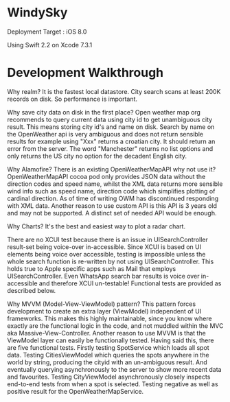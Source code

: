 # WindySky

Deployment Target : iOS 8.0

Using Swift 2.2 on Xcode 7.3.1

# Development Walkthrough 

Why realm? It is the fastest local datastore. City search scans at least 200K records on disk. So performance is important.

Why save city data on disk in the first place? Open weather map org recommends to query current data using city id to get unambiguous city result. This means storing city id's and name on disk. Search by name on the OpenWeather api is very ambiguous and does not return sensible results for example using "Xxx" returns a croatian city. It should return an error from the server. The word "Manchester" returns no list options and only returns the US city no option for the decadent English city.

Why Alamofire? There is an existing OpenWeatherMapAPI why not use it?  OpenWeatherMapAPI cocoa pod only provides JSON data without the direction codes and speed name, whilst the XML data returns more sensible wind info such as speed name, direction code which simplifies plotting of cardinal direction. As of time of writing OWM has discontinued responding with XML data. Another reason to use custom API is this API is 3 years old and may not be supported. A distinct set of needed API would be enough.

Why Charts? It's the best and easiest way to plot a radar chart.

There are no XCUI test because there is an issue in UISearchController result-set being voice-over in-accessible. Since XCUI is based on UI elements being voice over accessible, testing is impossible unless the whole search function is re-written by not using UISearchController. This holds true to Apple specific apps such as Mail that employs UISearchController. Even WhatsApp search bar results is voice over in-accessible and therefore XCUI un-testable! Functional tests are provided as described below.

Why MVVM (Model-View-ViewModel) pattern? This pattern forces development to create an extra layer (ViewModel) independent of UI frameworks. This makes this highly maintainable, since you know where exactly are the functional logic in the code, and not muddled within the MVC aka Massive-View-Controller. Another reason to use MVVM is that the ViewModel layer can easily be functionally tested. Having said this, there are five functional tests. Firstly testing SpotService which loads all spot data. Testing CitiesViewModel which queries the spots anywhere in the world by string, producing the cityid with an un-ambiguous result. And eventually querying asynchronously to the server to show more recent data and favourites. Testing CityViewModel asynchronously closely inspects end-to-end tests from when a spot is selected. Testing negative as well as positive result for the OpenWeatherMapService.

